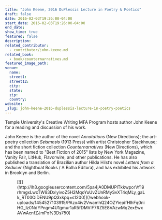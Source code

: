 ```yaml
---
title: "John Keene, 2016 DuPlessis Lecture in Poetry & Poetics"
draft: false
date: 2016-02-03T19:26:00-04:00
start_date: 2016-02-03T19:26:00-04:00
end_date:
show_time: true
featured: false
description:
related_contributor:
  - contributor/john-keene.md
related_book:
  - book/counternarratives.md
featured_image_path:
venue:
  name:
  street1:
  street12:
  city:
  state:
  zip:
  country:
website:
_slug: john-keene-2016-duplessis-lecture-in-poetry-poetics
---
```


Temple University's Creative Writing MFA Program hosts author John Keene for a reading and discussion of his work.

John Keene is the author of the novel _Annotations_ (New Directions); the art-poetry collection _Seismosis_ (1913 Press) with artist Christopher Stackhouse; and the short fiction collection _Counternarratives_ (New Directions), which has been named to "Best Fiction of 2015" lists by New York Magazine, Vanity Fair, LitHub, Flavorwire, and other publications. He has also published a translation of Brazilian author Hilda Hilst’s novel _Letters from a Seducer_ (Nightboat Books / A Bolha Editora), and has exhibited his artwork in Brooklyn and Berlin.

<figure data-type="image">[![](http://lh3.googleusercontent.com/5pa4jA0DMUPlTkkwporVf19rhmgxLwcTW63DxlyivoZ5H2MqoYuUvZUnRMySvXT4qMLy_gaLk_RT00OiDENU9pQ3xkpq=s1200)](/webhook-uploads/1454527103915/PAzo4iv2VwamhQ24OZYiepifHlhFq0niHG_Iz0NdYPngm4U1gmur1aR5fDMVIF7RZ5E8VAzwMq2exEwxAVwAcnfZJmPo%3Ds750)</figure>

